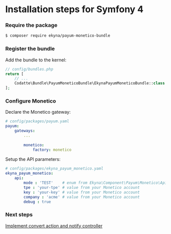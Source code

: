 # Installation steps for Symfony 4

### Require the package

```bash
$ composer require ekyna/payum-monetico-bundle
```

### Register the bundle

Add the bundle to the kernel:

```php
// config/bundles.php
return [
    // ...
    Codatte\Bundle\PayumMoneticoBundle\EkynaPayumMoneticoBundle::class => ['all' => true],
];
```

### Configure Monetico

Declare the Monetico gateway:

```yaml
# config/packages/payum.yaml
payum:
    gateways:
        ...
    
        monetico:
            factory: monetico
```

Setup the API parameters:

```yaml
# config/packages/ekyna_payum_monetico.yaml
ekyna_payum_monetico:
    api:
        mode : 'TEST'    # enum from Ekyna\Component\Payum\Monetico\Api\Api
        tpe : 'your-tpe' # value from your Monetico account
        key : 'your-key' # value from your Monetico account
        company : 'acme' # value from your Monetico account
        debug : true
```

### Next steps

[Implement convert action and notify controller](https://github.com/ekyna/PayumMoneticoBundle/blob/master/doc/develop.md)